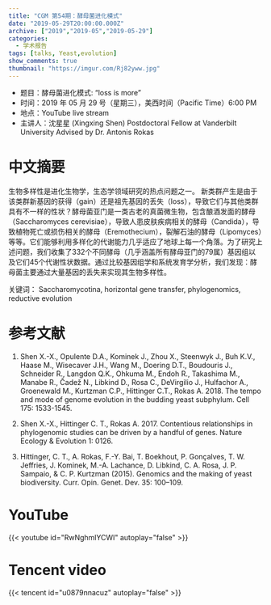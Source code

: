 ```yaml
---
title: "CGM 第54期：酵母菌进化模式"
date: "2019-05-29T20:00:00.000Z"
archive: ["2019","2019-05","2019-05-29"]
categories:
  - 学术报告
tags: [talks, Yeast,evolution]
show_comments: true
thumbnail: "https://imgur.com/Rj82yww.jpg"
---
```



- 题目：酵母菌进化模式: “loss is more”
- 时间：2019 年 05 月 29 号（星期三），美西时间（Pacific Time）6:00 PM
- 地点：YouTube live stream
- 主讲人：沈星星 (Xingxing Shen) Postdoctoral Fellow at Vanderbilt University Advised by Dr. Antonis Rokas



# 中文摘要


生物多样性是进化生物学，生态学领域研究的热点问题之一。 新类群产生是由于该类群新基因的获得（gain）还是祖先基因的丢失（loss），导致它们与其他类群具有不一样的性状？酵母菌亚门是一类古老的真菌微生物，包含酿酒发面的酵母（Saccharomyces cerevisiae），导致人患皮肤疾病相关的酵母（Candida），导致植物死亡或损伤相关的酵母（Eremothecium），裂解石油的酵母（Lipomyces）等等。它们能够利用多样化的代谢能力几乎适应了地球上每一个角落。为了研究上述问题，我们收集了332个不同酵母（几乎涵盖所有酵母亚门的79属）基因组以及它们45个代谢性状数据。通过比较基因组学和系统发育学分析，我们发现：酵母菌主要通过大量基因的丢失来实现其生物多样性。

关键词： Saccharomycotina, horizontal gene transfer, phylogenomics, reductive evolution

# 参考文献
1. Shen X.-X., Opulente D.A., Kominek J., Zhou X., Steenwyk J., Buh K.V., Haase M., Wisecaver J.H., Wang M., Doering D.T., Boudouris J., Schneider R., Langdon Q.K., Ohkuma M., Endoh R., Takashima M., Manabe R., Čadež N., Libkind D., Rosa C., DeVirgilio J., Hulfachor A., Groenewald M., Kurtzman C.P., Hittinger C.T., Rokas A. 2018. The tempo and mode of genome evolution in the budding yeast subphylum. Cell 175: 1533-1545.

2. Shen X.-X., Hittinger C. T., Rokas A. 2017. Contentious relationships in phylogenomic studies can be driven by a handful of genes. Nature Ecology & Evolution 1: 0126.

3. Hittinger, C. T., A. Rokas, F.-Y. Bai, T. Boekhout, P. Gonçalves, T. W. Jeffries, J. Kominek, M.-A. Lachance, D. Libkind, C. A. Rosa, J. P. Sampaio, & C. P. Kurtzman (2015). Genomics and the making of yeast biodiversity. Curr. Opin. Genet. Dev. 35: 100–109.  





# YouTube

{{< youtube id="RwNghmlYCWI" autoplay="false" >}}

# Tencent video

{{< tencent id="u0879nnacuz" autoplay="false" >}}
